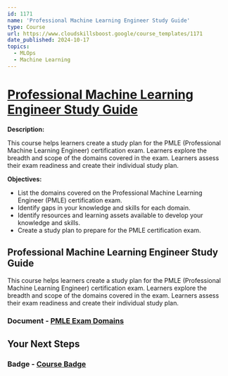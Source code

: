 ```yaml
---
id: 1171
name: 'Professional Machine Learning Engineer Study Guide'
type: Course
url: https://www.cloudskillsboost.google/course_templates/1171
date_published: 2024-10-17
topics:
  - MLOps
  - Machine Learning
---
```


# [Professional Machine Learning Engineer Study Guide](https://www.cloudskillsboost.google/course_templates/1171)

**Description:**

This course helps learners create a study plan for the PMLE (Professional Machine Learning Engineer) certification exam. Learners explore the breadth and scope of the domains covered in the exam. Learners assess their exam readiness and create their individual study plan.

**Objectives:**

* List the domains covered on the Professional Machine Learning Engineer (PMLE) certification exam.
* Identify gaps in your knowledge and skills for each domain.
* Identify resources and learning assets available to develop your knowledge and skills.
* Create a study plan to prepare for the PMLE certification exam.

## Professional Machine Learning Engineer Study Guide

This course helps learners create a study plan for the PMLE (Professional Machine Learning Engineer) certification exam. Learners explore the breadth and scope of the domains covered in the exam. Learners assess their exam readiness and create their individual study plan.

### Document - [PMLE Exam Domains](https://www.cloudskillsboost.google/course_templates/1171/documents/512680)

## Your Next Steps

### Badge - [Course Badge](https://www.cloudskillsboost.google)

